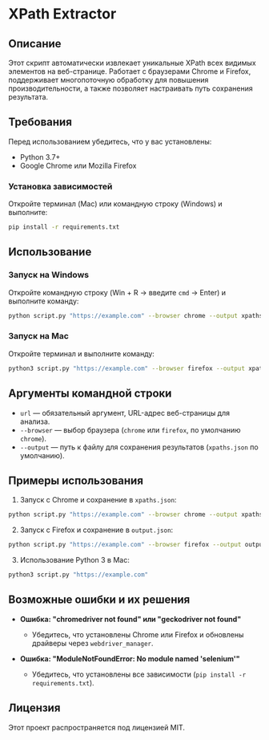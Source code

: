 # XPath Extractor

## Описание
Этот скрипт автоматически извлекает уникальные XPath всех видимых элементов на веб-странице. Работает с браузерами Chrome и Firefox, поддерживает многопоточную обработку для повышения производительности, а также позволяет настраивать путь сохранения результата.

## Требования
Перед использованием убедитесь, что у вас установлены:
- Python 3.7+
- Google Chrome или Mozilla Firefox

### Установка зависимостей

Откройте терминал (Mac) или командную строку (Windows) и выполните:
```sh
pip install -r requirements.txt
```

## Использование

### Запуск на Windows
Откройте командную строку (Win + R → введите `cmd` → Enter) и выполните команду:
```sh
python script.py "https://example.com" --browser chrome --output xpaths.json
```

### Запуск на Mac
Откройте терминал и выполните команду:
```sh
python3 script.py "https://example.com" --browser firefox --output xpaths.json
```

## Аргументы командной строки
- `url` — обязательный аргумент, URL-адрес веб-страницы для анализа.
- `--browser` — выбор браузера (`chrome` или `firefox`, по умолчанию `chrome`).
- `--output` — путь к файлу для сохранения результатов (`xpaths.json` по умолчанию).

## Примеры использования

1. Запуск с Chrome и сохранение в `xpaths.json`:
```sh
python script.py "https://example.com" --browser chrome --output xpaths.json
```

2. Запуск с Firefox и сохранение в `output.json`:
```sh
python script.py "https://example.com" --browser firefox --output output.json
```

3. Использование Python 3 в Mac:
```sh
python3 script.py "https://example.com"
```

## Возможные ошибки и их решения
- **Ошибка: "chromedriver not found" или "geckodriver not found"**
  - Убедитесь, что установлены Chrome или Firefox и обновлены драйверы через `webdriver_manager`.

- **Ошибка: "ModuleNotFoundError: No module named 'selenium'"**
  - Убедитесь, что установлены все зависимости (`pip install -r requirements.txt`).

## Лицензия
Этот проект распространяется под лицензией MIT.


